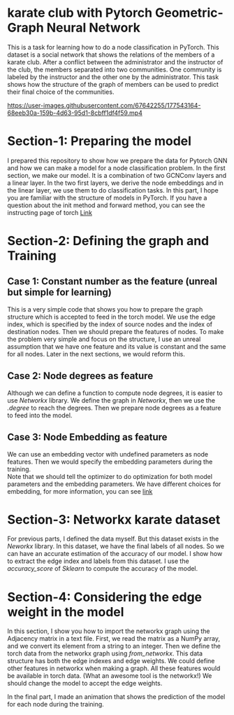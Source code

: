 # karate club with Pytorch Geometric-Graph Neural Network 

This is a task for learning how to do a node classification in PyTorch. 
This dataset is a social network that shows the relations of the members of a karate club. After a conflict between the administrator and the instructor of the club, the members separated into two communities. One community is labeled by the instructor and the other one by the administrator. This task shows how the structure of the graph of members can be used to predict their final choice of the communities. 


https://user-images.githubusercontent.com/67642255/177543164-68eeb30a-159b-4d63-95d1-8cbff1df4f59.mp4


# Section-1: Preparing the model
I prepared this repository to show how we prepare the data for Pytorch GNN and how we can make a model for a node classification problem.
In the first section, we make our model. It is a combination of two GCNConv layers and a linear layer. In the two first layers, we derive the node embeddings and in the linear layer, we use them to do classification tasks. 
In this part, I hope you are familiar with the structure of models in PyTorch. If you have a question about the init method and forward method, you can see the instructing page of torch [Link](https://pytorch-geometric.readthedocs.io/en/latest/modules/nn.html)   

# Section-2: Defining the graph and Training   
## Case 1: Constant number as the feature (unreal but simple for learning)
This is a very simple code that shows you how to prepare the graph structure which is accepted to feed in the torch model. We use the edge index, which is specified by the index of source nodes and the index of destination nodes. 
Then we should prepare the features of nodes. To make the problem very simple and focus on the structure, I use an unreal assumption that we have one feature and its value is constant and the same for all nodes. Later in the next sections, we would reform this.
## Case 2: Node degrees as feature 
Although we can define a function to compute node degrees, it is easier to use *Networkx* library. We define the graph in *Networkx*, then we use the *.degree* to reach the degrees. Then we prepare node degrees as a feature to feed into the model.

## Case 3: Node Embedding as feature
We can use an embedding vector with undefined parameters as node features. Then we would specify the embedding parameters during the training.   
Note that we should tell the optimizer to do optimization for both model parameters and the embedding parameters.
We have different choices for embedding, for more information, you can see [link](https://github.com/shenweichen/GraphEmbedding)
# Section-3: Networkx karate dataset  
For previous parts, I defined the data myself. But this dataset exists in the *Neworkx* library. In this dataset, we have the final labels of all nodes. So we can have an accurate estimation of the accuracy of our model. I show how to extract the edge index and labels from this dataset. I use the *accuracy_score* of *Sklearn* to compute the accuracy of the model.
# Section-4: Considering the edge weight in the model
In this section, I show you how to import the networkx graph using the Adjacency matrix in a text file. First, we read the matrix as a NumPy array, and we convert its element from a string to an integer.
Then we define the torch data from the networkx graph using *from_networkx*. This data structure has both the edge indexes and edge weights. We could define other features in networkx when making a graph. All these features would be available in torch data. (What an awesome tool is the networkx!)
We should change the model to accept the edge weights. 

In the final part, I made an animation that shows the prediction of the model for each node during the training. 
